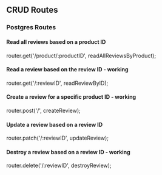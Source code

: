 ## CRUD Routes
### Postgres Routes

#### Read all reviews based on a product ID
router.get('/product/:productID', readAllReviewsByProduct);
#### Read a review based on the review ID - working
router.get('/:reviewID', readReviewByID);
#### Create a review for a specific product ID - working
router.post('/', createReview);
#### Update a review based on a review ID
router.patch('/:reviewID', updateReview);
#### Destroy a review based on a review ID - working
router.delete('/:reviewID', destroyReview);